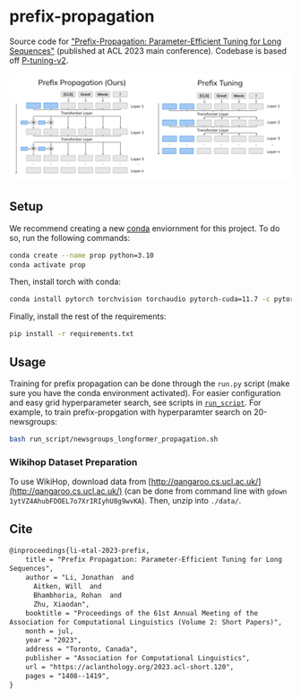# prefix-propagation

Source code for ["Prefix-Propagation: Parameter-Efficient Tuning for Long Sequences"](https://aclanthology.org/2023.acl-short.120/) (published at ACL 2023 main conference). Codebase is based off [P-tuning-v2](https://github.com/THUDM/P-tuning-v2).

![Prefix-Propagation Architecture](./figures/arch.png)

## Setup

We recommend creating a new [conda](https://docs.conda.io/en/latest/) enviornment for this project. To do so, run the following commands:
```bash
conda create --name prop python=3.10
conda activate prop
```

Then, install torch with conda:
```bash
conda install pytorch torchvision torchaudio pytorch-cuda=11.7 -c pytorch -c nvidia
```

Finally, install the rest of the requirements:
```bash
pip install -r requirements.txt
```

## Usage

Training for prefix propagation can be done through the `run.py` script (make sure you have the conda environment activated). For easier configuration and easy grid hyperparameter search, see scripts in [`run_script`](./run_script/). For example, to train prefix-propgation with hyperparamter search on 20-newsgroups:
```bash
bash run_script/newsgroups_longformer_propagation.sh
```

### Wikihop Dataset Preparation

To use WikiHop, download data from [http://qangaroo.cs.ucl.ac.uk/](http://qangaroo.cs.ucl.ac.uk/) (can be done from command line with `gdown 1ytVZ4AhubFDOEL7o7XrIRIyhU8g9wvKA`). Then, unzip into `./data/`.

## Cite

```
@inproceedings{li-etal-2023-prefix,
    title = "Prefix Propagation: Parameter-Efficient Tuning for Long Sequences",
    author = "Li, Jonathan  and
      Aitken, Will  and
      Bhambhoria, Rohan  and
      Zhu, Xiaodan",
    booktitle = "Proceedings of the 61st Annual Meeting of the Association for Computational Linguistics (Volume 2: Short Papers)",
    month = jul,
    year = "2023",
    address = "Toronto, Canada",
    publisher = "Association for Computational Linguistics",
    url = "https://aclanthology.org/2023.acl-short.120",
    pages = "1408--1419",
}
```
